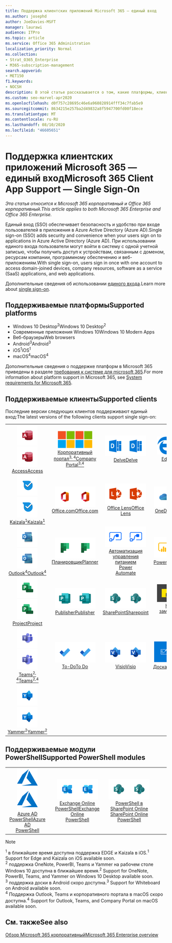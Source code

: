 ```yaml
---
title: Поддержка клиентских приложений Microsoft 365 — единый вход
ms.author: josephd
author: JoeDavies-MSFT
manager: laurawi
audience: ITPro
ms.topic: article
ms.service: Office 365 Administration
localization_priority: Normal
ms.collection:
- Strat_O365_Enterprise
- M365-subscription-management
search.appverid:
- MET150
f1.keywords:
- NOCSH
description: В этой статье рассказывается о том, какие платформы, клиенты и модули PowerShell поддерживают единый вход для Microsoft 365.
ms.custom: seo-marvel-apr2020
ms.openlocfilehash: d0f757c28695c46e6a960828914fff34c7fab5e9
ms.sourcegitcommit: 8634215e257ba2d49832a8f5947700fd00f18ece
ms.translationtype: MT
ms.contentlocale: ru-RU
ms.lasthandoff: 08/10/2020
ms.locfileid: "46605651"
---
```

# <a name="microsoft-365-client-app-support--single-sign-on"></a><span data-ttu-id="5d2d5-103">Поддержка клиентских приложений Microsoft 365 — единый вход</span><span class="sxs-lookup"><span data-stu-id="5d2d5-103">Microsoft 365 Client App Support — Single Sign-On</span></span>

<span data-ttu-id="5d2d5-104">*Эта статья относится к Microsoft 365 корпоративный и Office 365 корпоративный.*</span><span class="sxs-lookup"><span data-stu-id="5d2d5-104">*This article applies to both Microsoft 365 Enterprise and Office 365 Enterprise.*</span></span>

<span data-ttu-id="5d2d5-105">Единый вход (SSO) обеспечивает безопасность и удобство при входе пользователей в приложения в Azure Active Directory (Azure AD).</span><span class="sxs-lookup"><span data-stu-id="5d2d5-105">Single sign-on (SSO) adds security and convenience when your users sign on to applications in Azure Active Directory (Azure AD).</span></span> <span data-ttu-id="5d2d5-106">При использовании единого входа пользователи могут войти в систему с одной учетной записью, чтобы получить доступ к устройствам, связанным с доменом, ресурсам компании, программному обеспечению и веб-приложениям.</span><span class="sxs-lookup"><span data-stu-id="5d2d5-106">With single sign-on, users sign in once with one account to access domain-joined devices, company resources, software as a service (SaaS) applications, and web applications.</span></span>

<span data-ttu-id="5d2d5-107">Дополнительные сведения об использовании [единого входа](https://docs.microsoft.com/azure/active-directory/manage-apps/what-is-single-sign-on).</span><span class="sxs-lookup"><span data-stu-id="5d2d5-107">Learn more about [single sign-on](https://docs.microsoft.com/azure/active-directory/manage-apps/what-is-single-sign-on).</span></span>

## <a name="supported-platforms"></a><span data-ttu-id="5d2d5-108">Поддерживаемые платформы</span><span class="sxs-lookup"><span data-stu-id="5d2d5-108">Supported platforms</span></span>

 - <span data-ttu-id="5d2d5-109">Windows 10 Desktop<sup>2</sup></span><span class="sxs-lookup"><span data-stu-id="5d2d5-109">Windows 10 Desktop<sup>2</sup></span></span>
 - <span data-ttu-id="5d2d5-110">Современные приложения Windows 10</span><span class="sxs-lookup"><span data-stu-id="5d2d5-110">Windows 10 Modern Apps</span></span>
 - <span data-ttu-id="5d2d5-111">Веб-браузеры</span><span class="sxs-lookup"><span data-stu-id="5d2d5-111">Web browsers</span></span>
 - <span data-ttu-id="5d2d5-112">Android<sup>3</sup></span><span class="sxs-lookup"><span data-stu-id="5d2d5-112">Android<sup>3</sup></span></span>
 - <span data-ttu-id="5d2d5-113">iOS<sup>1</sup></span><span class="sxs-lookup"><span data-stu-id="5d2d5-113">iOS<sup>1</sup></span></span>
 - <span data-ttu-id="5d2d5-114">macOS<sup>4</sup></span><span class="sxs-lookup"><span data-stu-id="5d2d5-114">macOS<sup>4</sup></span></span>

<span data-ttu-id="5d2d5-115">Дополнительные сведения о поддержке платформ в Microsoft 365 приведены в разделе [требования к системе для microsoft 365](https://products.office.com/office-system-requirements).</span><span class="sxs-lookup"><span data-stu-id="5d2d5-115">For more information about platform support in Microsoft 365, see [System requirements for Microsoft 365](https://products.office.com/office-system-requirements).</span></span>

## <a name="supported-clients"></a><span data-ttu-id="5d2d5-116">Поддерживаемые клиенты</span><span class="sxs-lookup"><span data-stu-id="5d2d5-116">Supported clients</span></span>

<span data-ttu-id="5d2d5-117">Последние версии следующих клиентов поддерживают единый вход:</span><span class="sxs-lookup"><span data-stu-id="5d2d5-117">The latest versions of the following clients support single sign-on:</span></span>

| | | | | | |
|:---:|:---:|:---:|:---:|:---:|:---:|
| <span data-ttu-id="5d2d5-118">![Значок Access](media/o365-access-64x64.png)</span><span class="sxs-lookup"><span data-stu-id="5d2d5-118">![Access icon](media/o365-access-64x64.png)</span></span> <br> [<span data-ttu-id="5d2d5-119">Access</span><span class="sxs-lookup"><span data-stu-id="5d2d5-119">Access</span></span>](https://products.office.com/access) | <span data-ttu-id="5d2d5-120">![Значок портала компании](media/o365-microsoft-64x64.png)</span><span class="sxs-lookup"><span data-stu-id="5d2d5-120">![Company portal icon](media/o365-microsoft-64x64.png)</span></span> <br> [<span data-ttu-id="5d2d5-121">Корпоративный <br> портал<sup>3, 4</sup></span><span class="sxs-lookup"><span data-stu-id="5d2d5-121">Company <br> Portal<sup>3,4</sup> </span></span>](https://docs.microsoft.com/intune-user-help/sign-in-to-the-company-portal) | <span data-ttu-id="5d2d5-122">![Значок delve](media/o365-delve-64x64.png)</span><span class="sxs-lookup"><span data-stu-id="5d2d5-122">![Delve icon](media/o365-delve-64x64.png)</span></span> <br> [<span data-ttu-id="5d2d5-123">Delve</span><span class="sxs-lookup"><span data-stu-id="5d2d5-123">Delve</span></span>](https://products.office.com/business/intelligent-search) | <span data-ttu-id="5d2d5-124">![Значок пограничного сервера](media/o365-edge-64x64.png)</span><span class="sxs-lookup"><span data-stu-id="5d2d5-124">![Edge icon](media/o365-edge-64x64.png)</span></span> <br> [<span data-ttu-id="5d2d5-125">Edge<sup>1</sup></span><span class="sxs-lookup"><span data-stu-id="5d2d5-125">Edge<sup>1</sup></span></span>](https://www.microsoft.com/windows/microsoft-edge) | <span data-ttu-id="5d2d5-126">![Значок Excel](media/o365-excel-64x64.png)</span><span class="sxs-lookup"><span data-stu-id="5d2d5-126">![Excel icon](media/o365-excel-64x64.png)</span></span> <br> [<span data-ttu-id="5d2d5-127">Excel</span><span class="sxs-lookup"><span data-stu-id="5d2d5-127">Excel</span></span>](https://products.office.com/excel) 
| <span data-ttu-id="5d2d5-128">![Значок Kaizala](media/o365-kaizala-64x64.png)</span><span class="sxs-lookup"><span data-stu-id="5d2d5-128">![Kaizala icon](media/o365-kaizala-64x64.png)</span></span> <br> [<span data-ttu-id="5d2d5-129">Kaizala<sup>1</sup></span><span class="sxs-lookup"><span data-stu-id="5d2d5-129">Kaizala<sup>1</sup></span></span>](https://products.office.com/en/business/microsoft-kaizala) | <span data-ttu-id="5d2d5-130">![Значок Office.com](media/o365-office-64x64.png)</span><span class="sxs-lookup"><span data-stu-id="5d2d5-130">![Office.com icon](media/o365-office-64x64.png)</span></span> <br> [<span data-ttu-id="5d2d5-131">Office.com</span><span class="sxs-lookup"><span data-stu-id="5d2d5-131">Office.com</span></span>](https://www.office.com/) | <span data-ttu-id="5d2d5-132">![Значок лупы](media/o365-lens-64x64.png)</span><span class="sxs-lookup"><span data-stu-id="5d2d5-132">![Lens icon](media/o365-lens-64x64.png)</span></span> <br> [<span data-ttu-id="5d2d5-133">Office Lens</span><span class="sxs-lookup"><span data-stu-id="5d2d5-133">Office Lens</span></span>](https://www.microsoft.com/p/office-lens/9wzdncrfj3t8?activetab=pivot%3Aoverviewtab) | <span data-ttu-id="5d2d5-134">![Значок OneDrive для бизнеса](media/o365-OneDrive-64x64.png)</span><span class="sxs-lookup"><span data-stu-id="5d2d5-134">![OneDrive for Business icon](media/o365-OneDrive-64x64.png)</span></span> <br> [<span data-ttu-id="5d2d5-135">OneDrive</span><span class="sxs-lookup"><span data-stu-id="5d2d5-135">OneDrive</span></span>](https://products.office.com/onedrive-for-business/online-cloud-storage) | <span data-ttu-id="5d2d5-136">![Значок OneNote](media/o365-OneNote-64x64.png)</span><span class="sxs-lookup"><span data-stu-id="5d2d5-136">![OneNote icon](media/o365-OneNote-64x64.png)</span></span> <br> [<span data-ttu-id="5d2d5-137">OneNote<sup>2</sup></span><span class="sxs-lookup"><span data-stu-id="5d2d5-137">OneNote<sup>2</sup></span></span>](https://products.office.com/onenote) 
| <span data-ttu-id="5d2d5-138">![Значок Outlook](media/o365-outlook-64x64.png)</span><span class="sxs-lookup"><span data-stu-id="5d2d5-138">![Outlook icon](media/o365-outlook-64x64.png)</span></span> <br> [<span data-ttu-id="5d2d5-139">Outlook<sup>4</sup></span><span class="sxs-lookup"><span data-stu-id="5d2d5-139">Outlook<sup>4</sup></span></span>](https://products.office.com/outlook) | <span data-ttu-id="5d2d5-140">![Значок Планировщика](media/o365-planner-64x64.png)</span><span class="sxs-lookup"><span data-stu-id="5d2d5-140">![Planner icon](media/o365-planner-64x64.png)</span></span> <br> [<span data-ttu-id="5d2d5-141">Планировщик</span><span class="sxs-lookup"><span data-stu-id="5d2d5-141">Planner</span></span>](https://products.office.com/business/task-management-software) | <span data-ttu-id="5d2d5-142">![Значок автоматизированного управления питанием](media/o365-flow-64x64.png)</span><span class="sxs-lookup"><span data-stu-id="5d2d5-142">![Power Automate icon](media/o365-flow-64x64.png)</span></span> <br> [<span data-ttu-id="5d2d5-143">Автоматизация управления питанием <br></span><span class="sxs-lookup"><span data-stu-id="5d2d5-143">Power <br> Automate</span></span>](https://flow.microsoft.com) | <span data-ttu-id="5d2d5-144">![Значок PowerBI](media/o365-powerbi-64x64.png)</span><span class="sxs-lookup"><span data-stu-id="5d2d5-144">![PowerBI icon](media/o365-powerbi-64x64.png)</span></span> <br> [<span data-ttu-id="5d2d5-145">Power BI<sup>2</sup></span><span class="sxs-lookup"><span data-stu-id="5d2d5-145">Power BI<sup>2</sup></span></span>](https://powerbi.microsoft.com)| <span data-ttu-id="5d2d5-146">![Значок PowerPoint](media/o365-powerpoint-64x64.png)</span><span class="sxs-lookup"><span data-stu-id="5d2d5-146">![PowerPoint icon](media/o365-powerpoint-64x64.png)</span></span> <br> [<span data-ttu-id="5d2d5-147">PowerPoint</span><span class="sxs-lookup"><span data-stu-id="5d2d5-147">PowerPoint</span></span>](https://products.office.com/powerpoint) 
| <span data-ttu-id="5d2d5-148">![Значок Project](media/o365-project-64x64.png)</span><span class="sxs-lookup"><span data-stu-id="5d2d5-148">![Project icon](media/o365-project-64x64.png)</span></span> <br> [<span data-ttu-id="5d2d5-149">Project</span><span class="sxs-lookup"><span data-stu-id="5d2d5-149">Project</span></span>](https://products.office.com/project) | <span data-ttu-id="5d2d5-150">![Значок Publisher](media/o365-publisher-64x64.png)</span><span class="sxs-lookup"><span data-stu-id="5d2d5-150">![Publisher icon](media/o365-publisher-64x64.png)</span></span> <br> [<span data-ttu-id="5d2d5-151">Publisher</span><span class="sxs-lookup"><span data-stu-id="5d2d5-151">Publisher</span></span>](https://products.office.com/publisher) | <span data-ttu-id="5d2d5-152">![Значок SharePoint](media/o365-sharepoint-64x64.png)</span><span class="sxs-lookup"><span data-stu-id="5d2d5-152">![SharePoint icon](media/o365-sharepoint-64x64.png)</span></span> <br> [<span data-ttu-id="5d2d5-153">SharePoint</span><span class="sxs-lookup"><span data-stu-id="5d2d5-153">Sharepoint</span></span>](https://products.office.com/sharepoint) | <span data-ttu-id="5d2d5-154">![Значок клейких заметок](media/o365-stickynotes-64x64.png)</span><span class="sxs-lookup"><span data-stu-id="5d2d5-154">![Sticky Notes icon](media/o365-stickynotes-64x64.png)</span></span> <br> [<span data-ttu-id="5d2d5-155">Клейкие заметки</span><span class="sxs-lookup"><span data-stu-id="5d2d5-155">Sticky Notes</span></span>](https://www.microsoft.com/p/microsoft-sticky-notes/9nblggh4qghw)  | <span data-ttu-id="5d2d5-156">![Значок Sway](media/o365-sway-64x64.png)</span><span class="sxs-lookup"><span data-stu-id="5d2d5-156">![Sway icon](media/o365-sway-64x64.png)</span></span> <br> [<span data-ttu-id="5d2d5-157">Sway</span><span class="sxs-lookup"><span data-stu-id="5d2d5-157">Sway</span></span>](https://sway.com) 
| <span data-ttu-id="5d2d5-158">![Значок Teams](media/o365-teams-64x64.png)</span><span class="sxs-lookup"><span data-stu-id="5d2d5-158">![Teams icon](media/o365-teams-64x64.png)</span></span> <br> [<span data-ttu-id="5d2d5-159">Teams<sup>2, 4</sup></span><span class="sxs-lookup"><span data-stu-id="5d2d5-159">Teams<sup>2,4</sup></span></span>](https://products.office.com/microsoft-teams/group-chat-software) | <span data-ttu-id="5d2d5-160">![Значок "to do"](media/o365-todo-64x64.png)</span><span class="sxs-lookup"><span data-stu-id="5d2d5-160">![To Do icon](media/o365-todo-64x64.png)</span></span> <br> [<span data-ttu-id="5d2d5-161">To-Do</span><span class="sxs-lookup"><span data-stu-id="5d2d5-161">To Do</span></span>](https://todo.microsoft.com) | <span data-ttu-id="5d2d5-162">![Значок Visio](media/o365-visio-64x64.png)</span><span class="sxs-lookup"><span data-stu-id="5d2d5-162">![Visio icon](media/o365-visio-64x64.png)</span></span> <br> [<span data-ttu-id="5d2d5-163">Visio</span><span class="sxs-lookup"><span data-stu-id="5d2d5-163">Visio</span></span>](https://products.office.com/visio/flowchart-software) | <span data-ttu-id="5d2d5-164">![Значок Доски](media/o365-whiteboard-64x64.png)</span><span class="sxs-lookup"><span data-stu-id="5d2d5-164">![Whiteboard icon](media/o365-whiteboard-64x64.png)</span></span> <br> [<span data-ttu-id="5d2d5-165">Доска<sup>3</sup></span><span class="sxs-lookup"><span data-stu-id="5d2d5-165">Whiteboard<sup>3</sup></span></span>](https://whiteboard.microsoft.com/) | <span data-ttu-id="5d2d5-166">![Значок Word](media/o365-word-64x64.png)</span><span class="sxs-lookup"><span data-stu-id="5d2d5-166">![Word icon](media/o365-word-64x64.png)</span></span> <br> [<span data-ttu-id="5d2d5-167">Word</span><span class="sxs-lookup"><span data-stu-id="5d2d5-167">Word</span></span>](https://products.office.com/word) 
| <span data-ttu-id="5d2d5-168">![Значок Yammer](media/o365-yammer-64x64.png)</span><span class="sxs-lookup"><span data-stu-id="5d2d5-168">![Yammer icon](media/o365-yammer-64x64.png)</span></span> <br> [<span data-ttu-id="5d2d5-169">Yammer<sup>2</sup></span><span class="sxs-lookup"><span data-stu-id="5d2d5-169">Yammer<sup>2</sup></span></span>](https://products.office.com/yammer/yammer-overview) |

## <a name="supported-powershell-modules"></a><span data-ttu-id="5d2d5-170">Поддерживаемые модули PowerShell</span><span class="sxs-lookup"><span data-stu-id="5d2d5-170">Supported PowerShell modules</span></span>

| | | | | | |
|:---:|:---:|:---:|:---:|:---:|:---:|
| <span data-ttu-id="5d2d5-171">![Значок Azure](media/o365-azure-64x64.png)</span><span class="sxs-lookup"><span data-stu-id="5d2d5-171">![Azure icon](media/o365-azure-64x64.png)</span></span> <br> [<span data-ttu-id="5d2d5-172">Azure AD <br> PowerShell</span><span class="sxs-lookup"><span data-stu-id="5d2d5-172">Azure AD <br> PowerShell</span></span>](https://docs.microsoft.com/powershell/azure/active-directory/overview?view=azureadps-2.0) | <span data-ttu-id="5d2d5-173">![Значок Exchange](media/o365-exchange-64x64.png)</span><span class="sxs-lookup"><span data-stu-id="5d2d5-173">![Exchange icon](media/o365-exchange-64x64.png)</span></span> <br> [<span data-ttu-id="5d2d5-174">Exchange Online <br> PowerShell</span><span class="sxs-lookup"><span data-stu-id="5d2d5-174">Exchange Online <br> PowerShell</span></span>](https://docs.microsoft.com/powershell/exchange/exchange-online/exchange-online-powershell?view=exchange-ps) | <span data-ttu-id="5d2d5-175">![Значок SharePoint](media/o365-sharepoint-64x64.png)</span><span class="sxs-lookup"><span data-stu-id="5d2d5-175">![SharePoint icon](media/o365-sharepoint-64x64.png)</span></span> <br> [<span data-ttu-id="5d2d5-176">PowerShell в SharePoint Online <br></span><span class="sxs-lookup"><span data-stu-id="5d2d5-176">SharePoint Online <br> PowerShell</span></span>](https://docs.microsoft.com/powershell/sharepoint/sharepoint-online/connect-sharepoint-online)

> [!NOTE]
> <span data-ttu-id="5d2d5-177"><sup>1</sup> в ближайшее время доступна поддержка EDGE и Kaizala в iOS.</span><span class="sxs-lookup"><span data-stu-id="5d2d5-177"><sup>1</sup> Support for Edge and Kaizala on iOS available soon.</span></span> <br>
> <span data-ttu-id="5d2d5-178"><sup>2</sup> поддержка OneNote, PowerBI, Teams и Yammer на рабочем столе Windows 10 доступна в ближайшее время.</span><span class="sxs-lookup"><span data-stu-id="5d2d5-178"><sup>2</sup> Support for OneNote, PowerBI, Teams, and Yammer on Windows 10 Desktop available soon.</span></span> <br>
> <span data-ttu-id="5d2d5-179"><sup>3</sup> поддержка доски в Android скоро доступна.</span><span class="sxs-lookup"><span data-stu-id="5d2d5-179"><sup>3</sup> Support for Whiteboard on Android available soon.</span></span> <br>
> <span data-ttu-id="5d2d5-180"><sup>4</sup> Поддержка Outlook, Teams и корпоративного портала в macOS скоро доступна.</span><span class="sxs-lookup"><span data-stu-id="5d2d5-180"><sup>4</sup> Support for Outlook, Teams, and Company Portal on macOS available soon.</span></span> <br>

## <a name="see-also"></a><span data-ttu-id="5d2d5-181">См. также</span><span class="sxs-lookup"><span data-stu-id="5d2d5-181">See also</span></span>

[<span data-ttu-id="5d2d5-182">Обзор Microsoft 365 корпоративный</span><span class="sxs-lookup"><span data-stu-id="5d2d5-182">Microsoft 365 Enterprise overview</span></span>](https://docs.microsoft.com/microsoft-365/enterprise/microsoft-365-overview)
